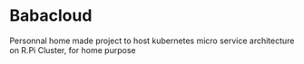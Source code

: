 # Babacloud
Personnal home made project to host kubernetes micro service architecture on R.Pi Cluster, for home purpose
